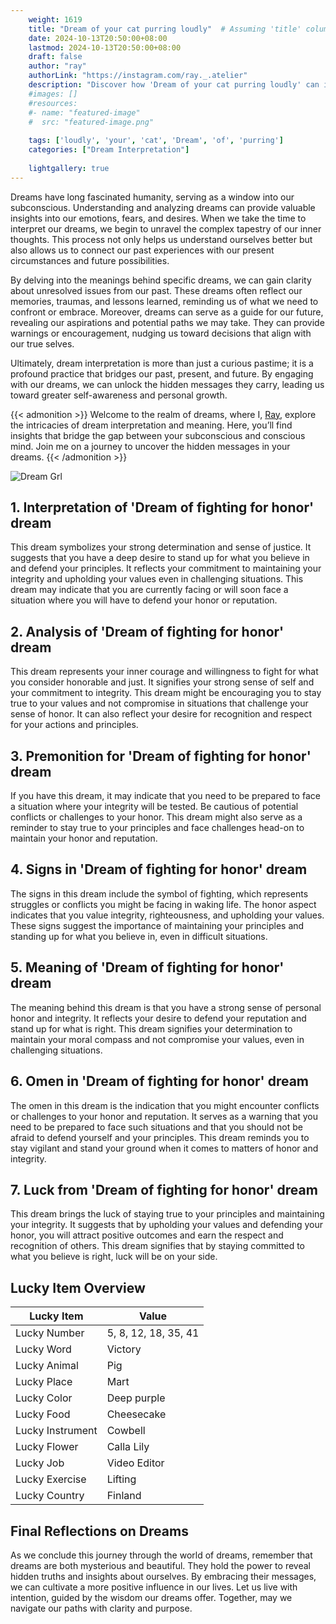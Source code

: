 ```yaml
---
    weight: 1619
    title: "Dream of your cat purring loudly"  # Assuming 'title' column exists
    date: 2024-10-13T20:50:00+08:00
    lastmod: 2024-10-13T20:50:00+08:00
    draft: false
    author: "ray"
    authorLink: "https://instagram.com/ray._.atelier"
    description: "Discover how 'Dream of your cat purring loudly' can interpret your future and uncover its significant meanings in your life."
    #images: []
    #resources:
    #- name: "featured-image"
    #  src: "featured-image.png"
    
    tags: ['loudly', 'your', 'cat', 'Dream', 'of', 'purring']
    categories: ["Dream Interpretation"]
    
    lightgallery: true
---
```

    
Dreams have long fascinated humanity, serving as a window into our subconscious. Understanding and analyzing dreams can provide valuable insights into our emotions, fears, and desires. When we take the time to interpret our dreams, we begin to unravel the complex tapestry of our inner thoughts. This process not only helps us understand ourselves better but also allows us to connect our past experiences with our present circumstances and future possibilities.

By delving into the meanings behind specific dreams, we can gain clarity about unresolved issues from our past. These dreams often reflect our memories, traumas, and lessons learned, reminding us of what we need to confront or embrace. Moreover, dreams can serve as a guide for our future, revealing our aspirations and potential paths we may take. They can provide warnings or encouragement, nudging us toward decisions that align with our true selves.

Ultimately, dream interpretation is more than just a curious pastime; it is a profound practice that bridges our past, present, and future. By engaging with our dreams, we can unlock the hidden messages they carry, leading us toward greater self-awareness and personal growth.

{{< admonition >}}
Welcome to the realm of dreams, where I, [Ray](https://instagram.com/ray._.atelier), explore the intricacies of dream interpretation and meaning. Here, you’ll find insights that bridge the gap between your subconscious and conscious mind. Join me on a journey to uncover the hidden messages in your dreams.
{{< /admonition >}}

![Dream Grl](https://cdn.pixabay.com/photo/2017/11/02/03/35/gothic-2910057_1280.jpg "Dream Grl")

## 1. Interpretation of 'Dream of fighting for honor' dream
 This dream symbolizes your strong determination and sense of justice. It suggests that you have a deep desire to stand up for what you believe in and defend your principles. It reflects your commitment to maintaining your integrity and upholding your values even in challenging situations. This dream may indicate that you are currently facing or will soon face a situation where you will have to defend your honor or reputation.

## 2. Analysis of 'Dream of fighting for honor' dream
 This dream represents your inner courage and willingness to fight for what you consider honorable and just. It signifies your strong sense of self and your commitment to integrity. This dream might be encouraging you to stay true to your values and not compromise in situations that challenge your sense of honor. It can also reflect your desire for recognition and respect for your actions and principles.

## 3. Premonition for 'Dream of fighting for honor' dream
 If you have this dream, it may indicate that you need to be prepared to face a situation where your integrity will be tested. Be cautious of potential conflicts or challenges to your honor. This dream might also serve as a reminder to stay true to your principles and face challenges head-on to maintain your honor and reputation.

## 4. Signs in 'Dream of fighting for honor' dream
 The signs in this dream include the symbol of fighting, which represents struggles or conflicts you might be facing in waking life. The honor aspect indicates that you value integrity, righteousness, and upholding your values. These signs suggest the importance of maintaining your principles and standing up for what you believe in, even in difficult situations.

## 5. Meaning of 'Dream of fighting for honor' dream
 The meaning behind this dream is that you have a strong sense of personal honor and integrity. It reflects your desire to defend your reputation and stand up for what is right. This dream signifies your determination to maintain your moral compass and not compromise your values, even in challenging situations.

## 6. Omen in 'Dream of fighting for honor' dream
 The omen in this dream is the indication that you might encounter conflicts or challenges to your honor and reputation. It serves as a warning that you need to be prepared to face such situations and that you should not be afraid to defend yourself and your principles. This dream reminds you to stay vigilant and stand your ground when it comes to matters of honor and integrity.

## 7. Luck from 'Dream of fighting for honor' dream
 This dream brings the luck of staying true to your principles and maintaining your integrity. It suggests that by upholding your values and defending your honor, you will attract positive outcomes and earn the respect and recognition of others. This dream signifies that by staying committed to what you believe is right, luck will be on your side.

## Lucky Item Overview
| Lucky Item          | Value              |
|---------------|--------------------|
| Lucky Number        | 5, 8, 12, 18, 35, 41  |
| Lucky Word          | Victory |
| Lucky Animal        | Pig |
| Lucky Place         | Mart     |
| Lucky Color         | Deep purple     |
| Lucky Food          | Cheesecake      |
| Lucky Instrument    | Cowbell |
| Lucky Flower        | Calla Lily    |
| Lucky Job           | Video Editor       |
| Lucky Exercise      | Lifting  |
| Lucky Country       | Finland    |


##  Final Reflections on Dreams

As we conclude this journey through the world of dreams, remember that dreams are both mysterious and beautiful. They hold the power to reveal hidden truths and insights about ourselves. By embracing their messages, we can cultivate a more positive influence in our lives. Let us live with intention, guided by the wisdom our dreams offer. Together, may we navigate our paths with clarity and purpose.
